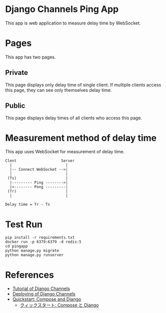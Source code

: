 # Django Channels Ping App
This app is web application to measure delay time by WebSocket.

# Pages
This app has two pages.

## Private
This page displays only delay time of single client.
If multiple clients access this page, they can see only themselves delay time.

## Public
This page displays delay times of all clients who access this page.

# Measurement method of delay time
This app uses WebSocket for measurement of delay time.

```
Clent                    Server
  |                        |
  |-- Connect WebSocket -->|
  |                        |
 (Ts)                      |
  |--------- Ping -------->|  
  |<-------- Pong ---------|  
 (Tr)                      |
  |                        |

Delay time = Tr - Ts
```

# Test Run
```
pip install -r requirements.txt
docker run -p 6379:6379 -d redis:5
cd pingapp
python manage.py migrate
python manage.py runserver
```

# References
- [Tutorial of Django Channels](https://channels.readthedocs.io/en/stable/tutorial/index.html)
- [Deploying of Django Channels](https://channels.readthedocs.io/en/stable/deploying.html)
- [Quickstart: Compose and Django](https://docs.docker.com/compose/django/)
    - [クィックスタート: Compose と Django](https://docs.docker.jp/compose/django.html)